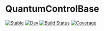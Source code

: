 # QuantumControlBase

[![Stable](https://img.shields.io/badge/docs-stable-blue.svg)](https://juliaquantumcontrol.github.io/QuantumControlBase.jl/)
[![Dev](https://img.shields.io/badge/docs-dev-blue.svg)](https://juliaquantumcontrol.github.io/QuantumControlBase.jl/dev)
[![Build Status](https://github.com/JuliaQuantumControl/QuantumControlBase.jl/workflows/CI/badge.svg)](https://github.com/JuliaQuantumControl/QuantumControlBase.jl/actions)
[![Coverage](https://codecov.io/gh/JuliaQuantumControl/QuantumControlBase.jl/branch/master/graph/badge.svg)](https://codecov.io/gh/JuliaQuantumControl/QuantumControlBase.jl)
